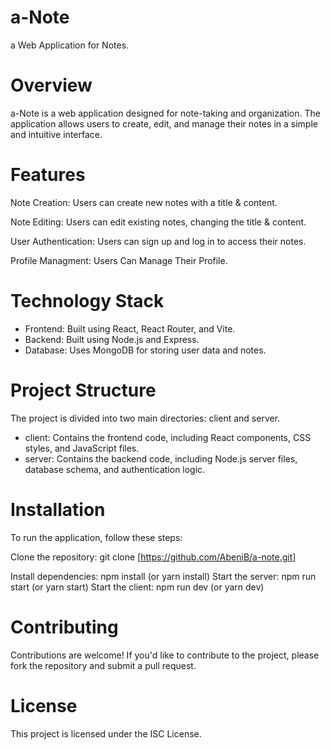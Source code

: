 # a-Note
a Web Application for Notes.

# Overview
a-Note is a web application designed for note-taking and organization. The application allows users to create, edit, and manage their notes in a simple and intuitive interface.

# Features
Note Creation: Users can create new notes with a title & content.

Note Editing: Users can edit existing notes, changing the title & content.

User Authentication: Users can sign up and log in to access their notes.

Profile Managment: Users Can Manage Their Profile.

# Technology Stack
* Frontend: Built using React, React Router, and Vite.
* Backend: Built using Node.js  and Express.
* Database: Uses MongoDB for storing user data and notes.

# Project Structure
The project is divided into two main directories: client and server.

* client: Contains the frontend code, including React components, CSS styles, and JavaScript files.
* server: Contains the backend code, including Node.js server files, database schema, and authentication logic.

# Installation
To run the application, follow these steps:

Clone the repository: git clone [https://github.com/AbeniB/a-note.git]

Install dependencies: npm install (or yarn install)
Start the server: npm run start (or yarn start)
Start the client: npm run dev (or yarn dev)

# Contributing

Contributions are welcome! If you'd like to contribute to the project, please fork the repository and submit a pull request.

# License
This project is licensed under the ISC License.